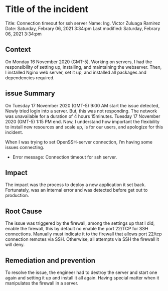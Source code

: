 # Title of the incident
Title: Connection timeout for ssh server
Name: Ing. Victor Zuluaga Ramirez
Date: Saturday, Febrary 06, 2021 3:34:pm
Last modified: Saturday, Febrary 06, 2021 3:34:pm

## Context

On Monday 16 November 2020 (GMT-5). Working on servers, I had the responsibility of setting up, installing, and maintaining the webserver. Then, I installed Nginx web server, set it up, and installed all packages and dependencies required.

## issue Summary

On Tuesday 17 November 2020 (GMT-5) 9:00 AM start the issue detected, Newly tried login into a server. But, this was not responding. The network was unavailable for a duration of 4 hours 15minutes. Tuesday 17 November 2020 (GMT-5) 1:15 PM end. Now, I understand how important the flexibility to install new resources and scale up, is for our users, and apologize for this incident.

When I was trying to set OpenSSH-server connection, I’m having some issues connecting.

 - Error message: Connection timeout for ssh server.

## Impact

The impact was the process to deploy a new application it set back. Fortunately, was an internal error and was detected before get out to production.

## Root Cause

The issue was triggered by the firewall, among the settings up that I did, enable the firewall, this by default no enable the port 22/TCP for SSH connections. Manually must indicate it to the firewall that allows port 22/tcp connection remotes via SSH. Otherwise, all attempts via SSH the firewall it will deny.

## Remediation and prevention

To resolve the issue, the engineer had to destroy the server and start one again and setting it up and install it all again. Having special matter when it manipulates the firewall in a server.
